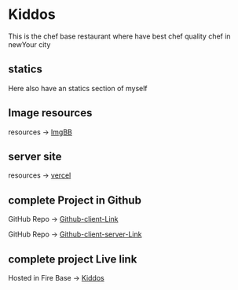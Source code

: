 # Kiddos
This is the chef base restaurant where have best chef quality chef in newYour city

## statics
Here also have an statics section of myself

## Image resources
resources -> [ImgBB](https://imgbb.com/)
## server site
resources -> [vercel](www.vercel.com)

## complete Project in Github
GitHub Repo -> [Github-client-Link](https://github.com/programming-hero-web-course-4/b7a11-toy-marketplace-client-side-Galib24)

GitHub Repo -> [Github-client-server-Link](https://github.com/programming-hero-web-course-4/b7a11-toy-marketplace-server-side-Galib24)

## complete project Live link
Hosted in Fire Base -> [Kiddos](https://toy-hunter.web.app/)